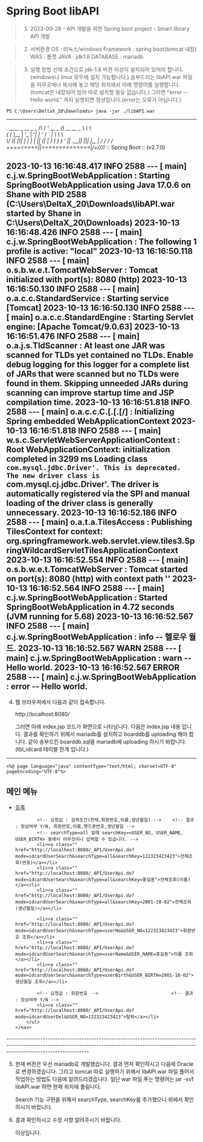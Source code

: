 # Spring Boot libAPI

> 1. 2023-09-28
	- API 개발을 위한 Spring boot project
	- Smart library API 개발

> 2. 서버환경
	OS : 리눅스/windows
	Framework : spring boot(tomcat 내장)
	WAS : 톰캣 
	JAVA : jdk1.8
	DATABASE : mariadb


> 3. 실행 방법
	선제 조건으로 jdk-1.8 버젼 이상이 설치되어 있어야 합니다.(windows나 linux 모두에 설치 가능합니다.)
	송부드리는 libAPI.war 파일을 아무곳에나 복사해 놓고 해당 위치에서 아래 명령어를 실행합니다.(tomcat은 내장되어 있어 따로 설치할 필요 없습니다.)
	그러면 "error -- Hello world." 까지 실행되면 정상입니다.(error는 오류가 아닙니다.)

	PS C:\Users\DeltaX_20\Downloads> java -jar ./libAPI.war
----------------------------------------------------------------------------------------------------------------------------------------------------------------------------------------------
  .   ____          _            __ _ _
 /\\ / ___'_ __ _ _(_)_ __  __ _ \ \ \ \
( ( )\___ | '_ | '_| | '_ \/ _` | \ \ \ \
 \\/  ___)| |_)| | | | | || (_| |  ) ) ) )
  '  |____| .__|_| |_|_| |_\__, | / / / /
 =========|_|==============|___/=/_/_/_/
 :: Spring Boot ::                (v2.7.0)

2023-10-13 16:16:48.417  INFO 2588 --- [           main] c.j.w.SpringBootWebApplication           : Starting SpringBootWebApplication using Java 17.0.6 on Shane with PID 2588 (C:\Users\DeltaX_20\Downloads\libAPI.war started by Shane in C:\Users\DeltaX_20\Downloads)
2023-10-13 16:16:48.426  INFO 2588 --- [           main] c.j.w.SpringBootWebApplication           : The following 1 profile is active: "local"
2023-10-13 16:16:50.118  INFO 2588 --- [           main] o.s.b.w.e.t.TomcatWebServer              : Tomcat initialized with port(s): 8080 (http)
2023-10-13 16:16:50.130  INFO 2588 --- [           main] o.a.c.c.StandardService                  : Starting service [Tomcat]
2023-10-13 16:16:50.130  INFO 2588 --- [           main] o.a.c.c.StandardEngine                   : Starting Servlet engine: [Apache Tomcat/9.0.63]
2023-10-13 16:16:51.476  INFO 2588 --- [           main] o.a.j.s.TldScanner                       : At least one JAR was scanned for TLDs yet contained no TLDs. Enable debug logging for this logger for a complete list of JARs that were scanned but no TLDs were found in them. Skipping unneeded JARs during scanning can improve startup time and JSP compilation time.
2023-10-13 16:16:51.818  INFO 2588 --- [           main] o.a.c.c.C.[.[.[/]                        : Initializing Spring embedded WebApplicationContext
2023-10-13 16:16:51.818  INFO 2588 --- [           main] w.s.c.ServletWebServerApplicationContext : Root WebApplicationContext: initialization completed in 3299 ms
Loading class `com.mysql.jdbc.Driver'. This is deprecated. The new driver class is `com.mysql.cj.jdbc.Driver'. The driver is automatically registered via the SPI and manual loading of the driver class is generally unnecessary.
2023-10-13 16:16:52.186  INFO 2588 --- [           main] o.a.t.a.TilesAccess                      : Publishing TilesContext for context: org.springframework.web.servlet.view.tiles3.SpringWildcardServletTilesApplicationContext
2023-10-13 16:16:52.554  INFO 2588 --- [           main] o.s.b.w.e.t.TomcatWebServer              : Tomcat started on port(s): 8080 (http) with context path ''
2023-10-13 16:16:52.564  INFO 2588 --- [           main] c.j.w.SpringBootWebApplication           : Started SpringBootWebApplication in 4.72 seconds (JVM running for 5.68)
2023-10-13 16:16:52.567  INFO 2588 --- [           main] c.j.w.SpringBootWebApplication           : info -- 헬로우 월드.
2023-10-13 16:16:52.567  WARN 2588 --- [           main] c.j.w.SpringBootWebApplication           : warn -- Hello world.
2023-10-13 16:16:52.567 ERROR 2588 --- [           main] c.j.w.SpringBootWebApplication           : error -- Hello world.
----------------------------------------------------------------------------------------------------------------------------------------------------------------------------------------------


4. 웹 브라우져에서 다음과 같이 접속합니다.
	
	http://localhost:8080/

	그러면 아래 index.jsp 코드가 화면으로 나타남니다.
	다음은 index.jsp 내용 입니다. 결과를 확인하기 위해서 mariadb를 설치하고 boarddb를 uploading 해야 합니다.
	같이 송부드린 boarddb.sql을 mariadb에 uploading 하시기 바랍니다.(tbl_idcard 테이블 한개 입니다.)

----------------------------------------------------------------------------------------------------------------------------------------------------------------------------------------------
	<%@ page language="java" contentType="text/html; charset=UTF-8"
    pageEncoding="UTF-8"%>

<main>
	<nav class="menu text-menu first">
		<h1>메인 메뉴</h1>
		<ul>
			<!-- 요청값 : 회원번호,이름,핸드폰번호,생년월일 --> 	<!-- 결과 : 정상여부 Y/N -->
			<li><a class="" href="http://localhost:8080/_API/UserApi.do?mode=idcardUserReg&USER_NO=122323423423&USER_NAME=홍길동&USER_HP=010-1234-5678&USER_BIRTH=2001-10-02">등록</a></li>
			
			<!-- 요청값 : 검색조건(전체,회원번호,이름,생년월일) -->	<!-- 결과 : 정상여부 Y/N, 회원번호,이름,핸드폰번호,생년월일 -->
			<!-- searchType=all 일때 searchKey=<USER_NO, USER_NAME, USER_BIRTH> 중에서 아무것이나 입력할 수 있습니다. -->
			<li><a class="" href="http://localhost:8080/_API/UserApi.do?mode=idcardUserSearch&searchType=all&searchKey=122323423423">전체조회(번호)</a></li>
			<li><a class="" href="http://localhost:8080/_API/UserApi.do?mode=idcardUserSearch&searchType=all&searchKey=홍길동">전체조회(이름)</a></li>
			<li><a class="" href="http://localhost:8080/_API/UserApi.do?mode=idcardUserSearch&searchType=all&searchKey=2001-10-02">전체조회(생년월일)</a></li>
			
			<li><a class="" href="http://localhost:8080/_API/UserApi.do?mode=idcardUserSearch&searchType=userNo&USER_NO=122323423423">회원번호 조회</a></li>
			<li><a class="" href="http://localhost:8080/_API/UserApi.do?mode=idcardUserSearch&searchType=userName&USER_NAME=홍길동">이름 조회</a></li>
			<li><a class="" href="http://localhost:8080/_API/UserApi.do?mode=idcardUserSearch&searchType=userBirth&USER_BIRTH=2001-10-02">생년월일 조회</a></li>
			
			<!-- 요청값 : 회원번호 -->							  <!-- 결과 : 정상여부 Y/N -->
			<li><a class="" href="http://localhost:8080/_API/UserApi.do?mode=idcardUserDel&USER_NO=122323423423">탈퇴</a></li>
		</ul>
	</nav>
</main>
----------------------------------------------------------------------------------------------------------------------------------------------------------------------------------------------

5. 현재 버젼은 우선 mariadb로 개발했습니다.
   결과 먼저 확인하시고 다음에 Oracle로 변경하겠습니다.
   그리고 tomcat 따로 실행하기 위해서 libAPI.war 파일 풀어서 작업하는 방법도 다음에 알려드리겠습니다.
   일단 war 파일 푸는 명령어는 jar -xvf libAPI.war 하면 현재 위치에 풀림니다.

   Search 기능 구현을 위해서 searchType, searchKey를 추가했으니 위에서 확인하시기 바랍니다.

6. 결과 확인하시고 수정 사항 알려주시기 바랍니다.
   
   이상입니다.